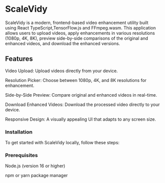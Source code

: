 # ScaleVidy

ScaleVidy is a modern, frontend-based video enhancement utility built using React TypeScript,TensorFlow.js and FFmpeg.wasm. This application allows users to upload videos, apply enhancements in various resolutions (1080p, 4K, 8K), preview side-by-side comparisons of the original and enhanced videos, and download the enhanced versions.

## Features

Video Upload: Upload videos directly from your device.

Resolution Picker: Choose between 1080p, 4K, and 8K resolutions for enhancement.

Side-by-Side Preview: Compare original and enhanced videos in real-time.

Download Enhanced Videos: Download the processed video directly to your device.

Responsive Design: A visually appealing UI that adapts to any screen size.

### Installation

To get started with ScaleVidy locally, follow these steps:

### Prerequisites

Node.js (version 16 or higher)

npm or yarn package manager

